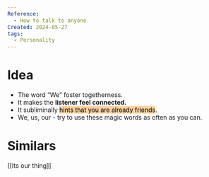 ```yaml
---
Reference:
  - How to talk to anyone
Created: 2024-05-27
tags:
  - Personality
---
```

# Idea

* The word “We” foster togetherness.
* It makes the **listener feel connected.** 
* It subliminally <mark style="background: #FFB86CA6;">hints that you are already friends</mark>. 
* We, us, our - try to use these magic words as often as you can.

# Similars

[[Its our thing]]